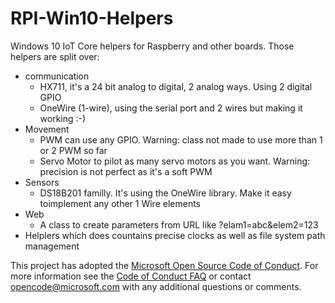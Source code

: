 # RPI-Win10-Helpers
Windows 10 IoT Core helpers for Raspberry and other boards.
Those helpers are split over:
- communication
    - HX711, it's a 24 bit analog to digital, 2 analog ways. Using 2 digital GPIO  
    - OneWire (1-wire), using the serial port and 2 wires but making it working :-)
- Movement
    - PWM can use any GPIO. Warning: class not made to use more than 1 or 2 PWM so far
    - Servo Motor to pilot as many servo motors as you want. Warning: precision is not perfect as it's a soft PWM
- Sensors
    - DS18B201 familly. It's using the OneWire library. Make it easy toimplement any other 1 Wire elements
- Web
    - A class to create parameters from URL like ?elam1=abc&elem2=123
- Helplers which does countains precise clocks as well as file system path management

This project has adopted the [Microsoft Open Source Code of Conduct](https://opensource.microsoft.com/codeofconduct/). For more information see the [Code of Conduct FAQ](https://opensource.microsoft.com/codeofconduct/faq/) or contact [opencode@microsoft.com](mailto:opencode@microsoft.com) with any additional questions or comments.
